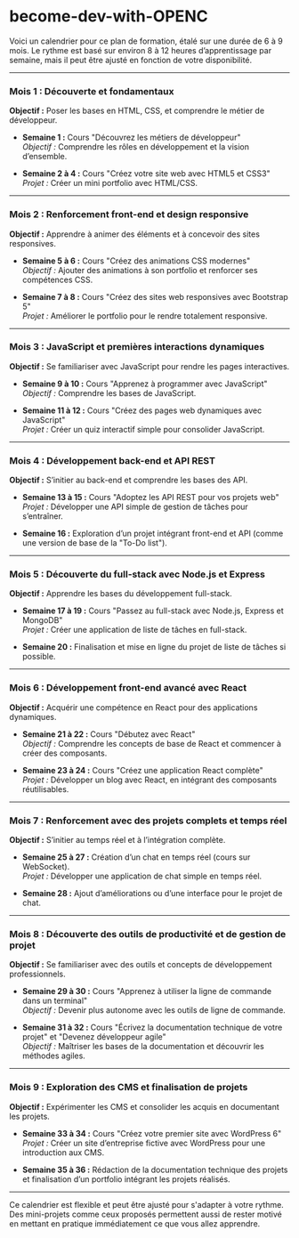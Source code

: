 # become-dev-with-OPENC

Voici un calendrier pour ce plan de formation, étalé sur une durée de 6 à 9 mois. 
Le rythme est basé sur environ 8 à 12 heures d’apprentissage par semaine, mais il peut être ajusté en fonction de votre disponibilité.

---

### Mois 1 : Découverte et fondamentaux
**Objectif :** Poser les bases en HTML, CSS, et comprendre le métier de développeur.

- **Semaine 1 :** Cours "Découvrez les métiers de développeur"  
  *Objectif :* Comprendre les rôles en développement et la vision d’ensemble.

- **Semaine 2 à 4 :** Cours "Créez votre site web avec HTML5 et CSS3"  
  *Projet :* Créer un mini portfolio avec HTML/CSS.

---

### Mois 2 : Renforcement front-end et design responsive
**Objectif :** Apprendre à animer des éléments et à concevoir des sites responsives.

- **Semaine 5 à 6 :** Cours "Créez des animations CSS modernes"  
  *Objectif :* Ajouter des animations à son portfolio et renforcer ses compétences CSS.

- **Semaine 7 à 8 :** Cours "Créez des sites web responsives avec Bootstrap 5"  
  *Projet :* Améliorer le portfolio pour le rendre totalement responsive.

---

### Mois 3 : JavaScript et premières interactions dynamiques
**Objectif :** Se familiariser avec JavaScript pour rendre les pages interactives.

- **Semaine 9 à 10 :** Cours "Apprenez à programmer avec JavaScript"  
  *Objectif :* Comprendre les bases de JavaScript.

- **Semaine 11 à 12 :** Cours "Créez des pages web dynamiques avec JavaScript"  
  *Projet :* Créer un quiz interactif simple pour consolider JavaScript.

---

### Mois 4 : Développement back-end et API REST
**Objectif :** S’initier au back-end et comprendre les bases des API.

- **Semaine 13 à 15 :** Cours "Adoptez les API REST pour vos projets web"  
  *Projet :* Développer une API simple de gestion de tâches pour s’entraîner.

- **Semaine 16 :** Exploration d’un projet intégrant front-end et API (comme une version de base de la "To-Do list").

---

### Mois 5 : Découverte du full-stack avec Node.js et Express
**Objectif :** Apprendre les bases du développement full-stack.

- **Semaine 17 à 19 :** Cours "Passez au full-stack avec Node.js, Express et MongoDB"  
  *Projet :* Créer une application de liste de tâches en full-stack.

- **Semaine 20 :** Finalisation et mise en ligne du projet de liste de tâches si possible.

---

### Mois 6 : Développement front-end avancé avec React
**Objectif :** Acquérir une compétence en React pour des applications dynamiques.

- **Semaine 21 à 22 :** Cours "Débutez avec React"  
  *Objectif :* Comprendre les concepts de base de React et commencer à créer des composants.

- **Semaine 23 à 24 :** Cours "Créez une application React complète"  
  *Projet :* Développer un blog avec React, en intégrant des composants réutilisables.

---

### Mois 7 : Renforcement avec des projets complets et temps réel
**Objectif :** S’initier au temps réel et à l’intégration complète.

- **Semaine 25 à 27 :** Création d’un chat en temps réel (cours sur WebSocket).  
  *Projet :* Développer une application de chat simple en temps réel.

- **Semaine 28 :** Ajout d’améliorations ou d’une interface pour le projet de chat.

---

### Mois 8 : Découverte des outils de productivité et de gestion de projet
**Objectif :** Se familiariser avec des outils et concepts de développement professionnels.

- **Semaine 29 à 30 :** Cours "Apprenez à utiliser la ligne de commande dans un terminal"  
  *Objectif :* Devenir plus autonome avec les outils de ligne de commande.

- **Semaine 31 à 32 :** Cours "Écrivez la documentation technique de votre projet" et "Devenez développeur agile"  
  *Objectif :* Maîtriser les bases de la documentation et découvrir les méthodes agiles.

---

### Mois 9 : Exploration des CMS et finalisation de projets
**Objectif :** Expérimenter les CMS et consolider les acquis en documentant les projets.

- **Semaine 33 à 34 :** Cours "Créez votre premier site avec WordPress 6"  
  *Projet :* Créer un site d’entreprise fictive avec WordPress pour une introduction aux CMS.

- **Semaine 35 à 36 :** Rédaction de la documentation technique des projets et finalisation d’un portfolio intégrant les projets réalisés.

---

Ce calendrier est flexible et peut être ajusté pour s'adapter à votre rythme.
Des mini-projets comme ceux proposés permettent aussi de rester motivé en mettant en pratique immédiatement ce que vous allez apprendre.
